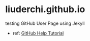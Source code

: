 # liuderchi.github.io


testing GitHub User Page using Jekyll

- ref: [GitHub Help Tutorial](https://help.github.com/articles/using-jekyll-as-a-static-site-generator-with-github-pages/)
